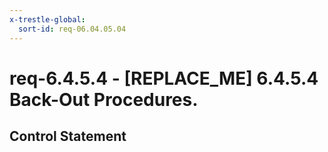 ```yaml
---
x-trestle-global:
  sort-id: req-06.04.05.04
---
```


# req-6.4.5.4 - \[REPLACE_ME\] 6.4.5.4 Back-Out Procedures.

## Control Statement
